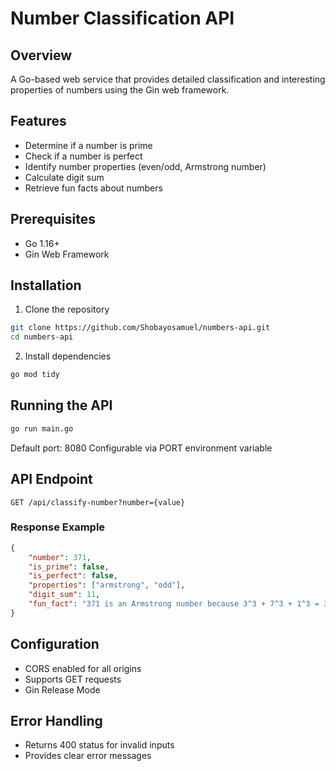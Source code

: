 # Number Classification API

## Overview
A Go-based web service that provides detailed classification and interesting properties of numbers using the Gin web framework.

## Features
- Determine if a number is prime
- Check if a number is perfect
- Identify number properties (even/odd, Armstrong number)
- Calculate digit sum
- Retrieve fun facts about numbers

## Prerequisites
- Go 1.16+
- Gin Web Framework

## Installation
1. Clone the repository
```bash
git clone https://github.com/Shobayosamuel/numbers-api.git
cd numbers-api
```

2. Install dependencies
```bash
go mod tidy
```

## Running the API
```bash
go run main.go
```
Default port: 8080
Configurable via PORT environment variable

## API Endpoint
`GET /api/classify-number?number={value}`

### Response Example
```json
{
    "number": 371,
    "is_prime": false,
    "is_perfect": false,
    "properties": ["armstrong", "odd"],
    "digit_sum": 11,
    "fun_fact": "371 is an Armstrong number because 3^3 + 7^3 + 1^3 = 371"
}
```

## Configuration
- CORS enabled for all origins
- Supports GET requests
- Gin Release Mode

## Error Handling
- Returns 400 status for invalid inputs
- Provides clear error messages